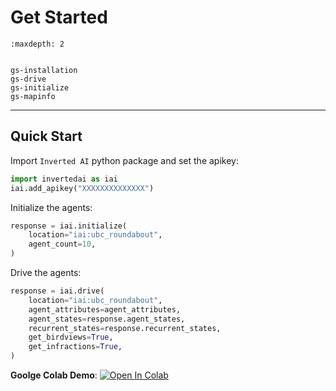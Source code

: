# Get Started
```{toctree}
:maxdepth: 2


gs-installation
gs-drive
gs-initialize
gs-mapinfo
```


---
## Quick Start

Import `Inverted AI` python package and set the apikey:
```python
import invertedai as iai
iai.add_apikey("XXXXXXXXXXXXXX")
```
Initialize the agents:
```python
response = iai.initialize(
    location="iai:ubc_roundabout",
    agent_count=10,
)
```
Drive the agents:
```python
response = iai.drive(
    location="iai:ubc_roundabout",
    agent_attributes=agent_attributes,
    agent_states=response.agent_states,
    recurrent_states=response.recurrent_states,
    get_birdviews=True,
    get_infractions=True,
)
```

**Goolge Colab Demo**: [![Open In Colab](https://colab.research.google.com/assets/colab-badge.svg)](https://colab.research.google.com/github/inverted-ai/invertedai-drive/blob/develop/examples/Colab-Demo.ipynb)


